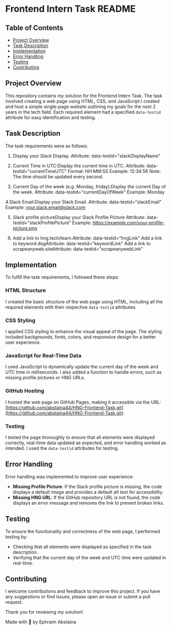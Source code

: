 # Frontend Intern Task README

## Table of Contents

- [Project Overview](#project-overview)
- [Task Description](#task-description)
- [Implementation](#implementation)
- [Error Handling](#error-handling)
- [Testing](#testing)
- [Contributing](#contributing)

## Project Overview

This repository contains my solution for the Frontend Intern Task. The task involved creating a web page using HTML, CSS, and JavaScript.I created and host a simple single-page website outlining my goals for the next 2 years in the tech field.
Each required element had a specified `data-testid` attribute for easy identification and testing.

## Task Description

The task requirements were as follows:

1. Display your Slack Display.
Attribute: data-testid="slackDisplayName"

2. Current Time in UTC:Display the current time in UTC.
Attribute: data-testid="currentTimeUTC"
Format: HH:MM:SS
Example: 12:34:56
Note: The time should be updated every second.

3. Current Day of the week (e.g. Monday, friday):Display the current Day of the week.
Attribute: data-testid="currentDayOfWeek"
Example: Monday

4.Slack Email:Display your Slack Email.
Attribute: data-testid="slackEmail"
Example: your.slack.email@slack.com

5. Slack profile pictureDisplay your Slack Profile Picture
Attribute: data-testid="slackProfilePicture"
Example: https://example.com/your-profile-picture.png


6. Add a link to hng.tech/learn.Attribute: data-testid="hngLink"
Add a link to keyword.dogAttribute: data-testid="keywordLink"
Add a link to scrapeanyweb.siteAttribute: data-testid="scrapeanywebLink" 


## Implementation

To fulfill the task requirements, I followed these steps:

### HTML Structure

I created the basic structure of the web page using HTML, including all the required elements with their respective `data-testid` attributes.

### CSS Styling

I applied CSS styling to enhance the visual appeal of the page. The styling included backgrounds, fonts, colors, and responsive design for a better user experience.

### JavaScript for Real-Time Data

I used JavaScript to dynamically update the current day of the week and UTC time in milliseconds. I also added a function to handle errors, such as missing profile pictures or HNG URLs.

### GitHub Hosting

I hosted the web page on GitHub Pages, making it accessible via the URL: [https://github.com/abstaina44/HNG-Frontend-Task.git](https://github.com/abstaina44/HNG-Frontend-Task.git).

### Testing

I tested the page thoroughly to ensure that all elements were displayed correctly, real-time data updated as expected, and error handling worked as intended. I used the `data-testid` attributes for testing.

## Error Handling

Error handling was implemented to improve user experience:

- **Missing Profile Picture**: If the Slack profile picture is missing, the code displays a default image and provides a default alt text for accessibility.
- **Missing HNG URL**: If the GitHub repository URL is not found, the code displays an error message and removes the link to prevent broken links.

## Testing

To ensure the functionality and correctness of the web page, I performed testing by:

- Checking that all elements were displayed as specified in the task description.
- Verifying that the current day of the week and UTC time were updated in real-time.

## Contributing

I welcome contributions and feedback to improve this project. If you have any suggestions or find issues, please open an issue or submit a pull request.

Thank you for reviewing my solution!

Made with 🤍 by Ephraim Abstaina
